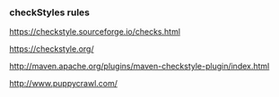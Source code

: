### checkStyles rules

https://checkstyle.sourceforge.io/checks.html

https://checkstyle.org/

http://maven.apache.org/plugins/maven-checkstyle-plugin/index.html

http://www.puppycrawl.com/


